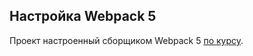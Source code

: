 ## Настройка Webpack 5

Проект настроенный сборщиком Webpack 5 [по курсу](https://www.youtube.com/playlist?list=PLmZPx_9ZF_sB4orswXdpThGMX9ii2uP7Z).
